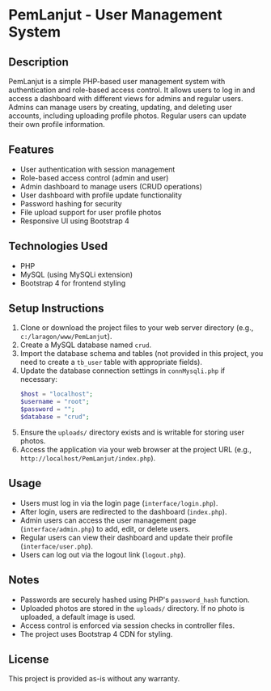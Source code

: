 # PemLanjut - User Management System

## Description
PemLanjut is a simple PHP-based user management system with authentication and role-based access control. It allows users to log in and access a dashboard with different views for admins and regular users. Admins can manage users by creating, updating, and deleting user accounts, including uploading profile photos. Regular users can update their own profile information.

## Features
- User authentication with session management
- Role-based access control (admin and user)
- Admin dashboard to manage users (CRUD operations)
- User dashboard with profile update functionality
- Password hashing for security
- File upload support for user profile photos
- Responsive UI using Bootstrap 4

## Technologies Used
- PHP
- MySQL (using MySQLi extension)
- Bootstrap 4 for frontend styling

## Setup Instructions
1. Clone or download the project files to your web server directory (e.g., `c:/laragon/www/PemLanjut`).
2. Create a MySQL database named `crud`.
3. Import the database schema and tables (not provided in this project, you need to create a `tb_user` table with appropriate fields).
4. Update the database connection settings in `connMysqli.php` if necessary:
   ```php
   $host = "localhost";
   $username = "root";
   $password = "";
   $database = "crud";
   ```
5. Ensure the `uploads/` directory exists and is writable for storing user photos.
6. Access the application via your web browser at the project URL (e.g., `http://localhost/PemLanjut/index.php`).

## Usage
- Users must log in via the login page (`interface/login.php`).
- After login, users are redirected to the dashboard (`index.php`).
- Admin users can access the user management page (`interface/admin.php`) to add, edit, or delete users.
- Regular users can view their dashboard and update their profile (`interface/user.php`).
- Users can log out via the logout link (`logout.php`).

## Notes
- Passwords are securely hashed using PHP's `password_hash` function.
- Uploaded photos are stored in the `uploads/` directory. If no photo is uploaded, a default image is used.
- Access control is enforced via session checks in controller files.
- The project uses Bootstrap 4 CDN for styling.

## License
This project is provided as-is without any warranty.

